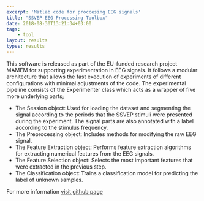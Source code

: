 ```yaml
---
excerpt: 'Matlab code for proccesing EEG signals'
title: "SSVEP EEG Processing Toolbox"
date: 2018-08-30T13:21:34+03:00
tags:
    - tool
layout: results
types: results
---
```

This software is released as part of the EU-funded research project MAMEM for supporting experimentation in EEG signals. It follows a modular architecture that allows the fast execution of experiments of different configurations with minimal adjustments of the code. The experimental pipeline consists of the Experimenter class which acts as a wrapper of five more underlying parts;

- The Session object: Used for loading the dataset and segmenting the signal according to the periods that the SSVEP stimuli were presented during the experiment. The signal parts are also annotated with a label according to the stimulus frequency.
- The Preprocessing object: Includes methods for modifying the raw EEG signal.
- The Feature Extraction object: Performs feature extraction algorithms for extracting numerical features from the EEG signals.
- The Feature Selection object: Selects the most important features that were extracted in the previous step.
- The Classification object: Trains a classification model for predicting the label of unknown samples.

For more information [visit github page](https://github.com/MAMEM/eeg-processing-toolbox)